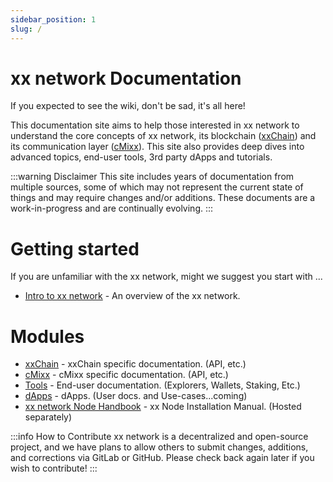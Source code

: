```yaml
---
sidebar_position: 1
slug: /
---
```


# xx network Documentation

If you expected to see the wiki, don't be sad, it's all here!

This documentation site aims to help those interested in xx network to understand the core concepts of xx network, its blockchain ([xxChain](xxchain/)) and its communication layer ([cMixx](cmixx/)). This site also provides deep dives into advanced topics, end-user tools, 3rd party dApps and tutorials.

:::warning Disclaimer
This site includes years of documentation from multiple sources, some of which may not represent the current state of things and may require changes and/or additions. These documents are a work-in-progress and are continually evolving.
:::

# Getting started

If you are unfamiliar with the xx network, might we suggest you start with ...

 * [Intro to xx network](overview/xxnetwork.md) - An overview of the xx network.

# Modules

 * [xxChain](xxchain/xxchain.md) - xxChain specific documentation. (API, etc.)
 * [cMixx](cmixx/cmixx.md) - cMixx specific documentation. (API, etc.)
 * [Tools](category/tools/) - End-user documentation. (Explorers, Wallets, Staking, Etc.)
 * [dApps](category/dapps/) - dApps. (User docs. and Use-cases...coming)
 * [xx network Node Handbook](https://handbook.xx.network) - xx Node Installation Manual. (Hosted separately)


:::info How to Contribute
xx network is a decentralized and open-source project, and we have plans to allow others to submit changes, additions, and corrections via GitLab or GitHub. Please check back again later if you wish to contribute!
:::